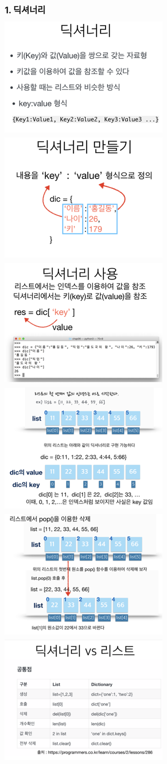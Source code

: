 # 1. 딕셔너리

![](../.gitbook/assets/2020-01-03-9.40.59.png)

![](../.gitbook/assets/2020-01-03-9.41.11.png)

![](../.gitbook/assets/2020-01-03-9.41.22.png)







![](../.gitbook/assets/2020-01-03-9.41.45.png)

![](../.gitbook/assets/2020-01-03-9.42.02.png)









![](../.gitbook/assets/2020-01-03-9.43.04.png)

